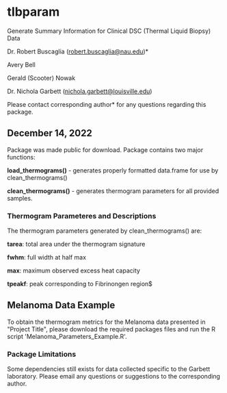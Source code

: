 # tlbparam
Generate Summary Information for Clinical DSC (Thermal Liquid Biopsy) Data 

Dr. Robert Buscaglia (robert.buscaglia@nau.edu)*

Avery Bell

Gerald (Scooter) Nowak

Dr. Nichola Garbett (nichola.garbett@louisville.edu)

Please contact corresponding author* for any questions regarding this package.

## December 14, 2022

Package was made public for download. Package contains two major functions:

**load_thermograms()** - generates properly formatted data.frame for use by clean_thermograms()

**clean_thermograms()** - generates thermogram parameters for all provided samples.

### Thermogram Parameteres and Descriptions

The thermogram parameters generated by clean_thermograms() are:

**tarea**: total area under the thermogram signature

**fwhm**: full width at half max

**max**: maximum observed excess heat capacity

**tpeakf**: peak corresponding to Fibrinongen region$

## Melanoma Data Example

To obtain the thermogram metrics for the Melanoma data presented in "Project Title", please download the required packages files and run the R script 'Melanoma_Parameters_Example.R'.

### Package Limitations

Some dependencies still exists for data collected specific to the Garbett laboratory.  Please email any questions or suggestions to the corresponding author.
